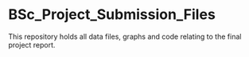 # BSc_Project_Submission_Files
This repository holds all data files, graphs and code relating to the final project report.
